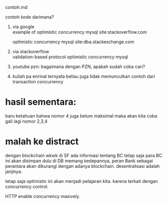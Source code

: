 contoh.md

contoh kode darimana?

1. via google	
	example of optimistic concurrency mysql site:stackoverflow.com

	optimistic concurrency mysql site:dba.stackexchange.com

2. via stackoverflow	
	validation-based protocol
	optimistic concurrency mysql

3. youtube pzn: 
	bagaimana dengan PZN, apakah sudah coba cari?

4. kuliah pa enrinal
ternyata beliau juga tidak memunculkan contoh dari transaction concurrency



# hasil sementara:
baru ketahuan bahwa nomor 4 juga belum maksimal
maka akan kita coba gali lagi nomor 2,3,4





# malah ke distract
dengan blockchain wkwk
di SF ada informasi tentang BC
tetap saja para BC ini akan disimpan dulu di DB
memang kedepannya, peran Bank sebagai perantara akan dikurangi dengan adanya blockchain.
desentralisasi adalah janjinya.


tetap saja optimistic ini akan menjadi pelajaran kita.
karena terkait dengan concurrency control.

HTTP enable concurrency masively.





